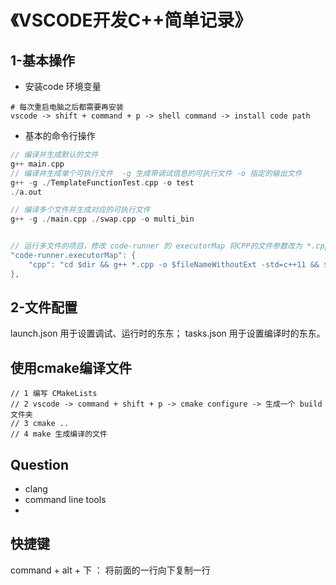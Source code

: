 
# 《VSCODE开发C++简单记录》

## 1-基本操作
* 安装code 环境变量
```shell script
# 每次重启电脑之后都需要再安装
vscode -> shift + command + p -> shell command -> install code path
```

* 基本的命令行操作
```cpp
// 编译并生成默认的文件
g++ main.cpp
// 编译并生成单个可执行文件  -g 生成带调试信息的可执行文件 -o 指定的输出文件
g++ -g ./TemplateFunctionTest.cpp -o test
./a.out

// 编译多个文件并生成对应的可执行文件
g++ -g ./main.cpp ./swap.cpp -o multi_bin


// 运行多文件的项目，修改 code-runner 的 executorMap 将CPP的文件参数改为 *.cpp
"code-runner.executorMap": {    
    "cpp": "cd $dir && g++ *.cpp -o $fileNameWithoutExt -std=c++11 && $dir$fileNameWithoutExt"
},


```







## 2-文件配置
launch.json 用于设置调试、运行时的东东；
tasks.json 用于设置编译时的东东。



## 使用cmake编译文件
```shell script
// 1 编写 CMakeLists
// 2 vscode -> command + shift + p -> cmake configure -> 生成一个 build 文件夹
// 3 cmake ..
// 4 make 生成编译的文件

```



## Question
* clang  
* command line tools 
* 

## 快捷键
command + alt + 下 ： 将前面的一行向下复制一行

